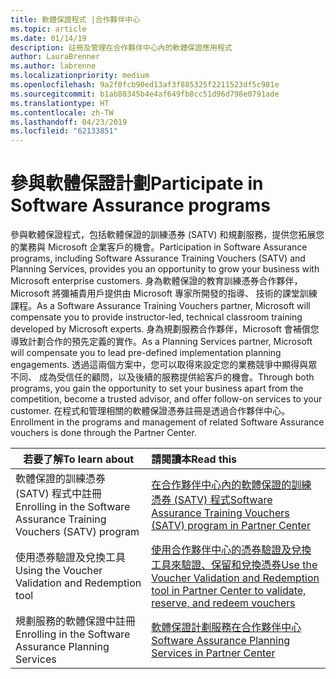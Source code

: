 ```yaml
---
title: 軟體保證程式 |合作夥伴中心
ms.topic: article
ms.date: 01/14/19
description: 註冊及管理在合作夥伴中心內的軟體保證應用程式
author: LauraBrenner
ms.author: labrenne
ms.localizationpriority: medium
ms.openlocfilehash: 9a2f0fcb90ed13af3f885325f2211523df5c981e
ms.sourcegitcommit: b1ab80345b4e4af649fb8cc51d96d798e0791ade
ms.translationtype: HT
ms.contentlocale: zh-TW
ms.lasthandoff: 04/23/2019
ms.locfileid: "62133851"
---
```

# <a name="participate-in-software-assurance-programs"></a><span data-ttu-id="561ba-103">參與軟體保證計劃</span><span class="sxs-lookup"><span data-stu-id="561ba-103">Participate in Software Assurance programs</span></span>

<span data-ttu-id="561ba-104">參與軟體保證程式，包括軟體保證的訓練憑券 (SATV) 和規劃服務，提供您拓展您的業務與 Microsoft 企業客戶的機會。</span><span class="sxs-lookup"><span data-stu-id="561ba-104">Participation in Software Assurance programs, including Software Assurance Training Vouchers (SATV) and Planning Services, provides you an opportunity to grow your business with Microsoft enterprise customers.</span></span> <span data-ttu-id="561ba-105">身為軟體保證的教育訓練憑券合作夥伴，Microsoft 將彌補貴用戶提供由 Microsoft 專家所開發的指導、 技術的課堂訓練課程。</span><span class="sxs-lookup"><span data-stu-id="561ba-105">As a Software Assurance Training Vouchers partner, Microsoft will compensate you to provide instructor-led, technical classroom training developed by Microsoft experts.</span></span> <span data-ttu-id="561ba-106">身為規劃服務合作夥伴，Microsoft 會補償您導致計劃合作的預先定義的實作。</span><span class="sxs-lookup"><span data-stu-id="561ba-106">As a Planning Services partner, Microsoft will compensate you to lead pre-defined implementation planning engagements.</span></span> <span data-ttu-id="561ba-107">透過這兩個方案中，您可以取得來設定您的業務競爭中顯得與眾不同、 成為受信任的顧問，以及後續的服務提供給客戶的機會。</span><span class="sxs-lookup"><span data-stu-id="561ba-107">Through both programs, you gain the opportunity to set your business apart from the competition, become a trusted advisor, and offer follow-on services to your customer.</span></span> <span data-ttu-id="561ba-108">在程式和管理相關的軟體保證憑券註冊是透過合作夥伴中心。</span><span class="sxs-lookup"><span data-stu-id="561ba-108">Enrollment in the programs and management of related Software Assurance vouchers is done through the Partner Center.</span></span>

|<span data-ttu-id="561ba-109">**若要了解**</span><span class="sxs-lookup"><span data-stu-id="561ba-109">**To learn about**</span></span>   |<span data-ttu-id="561ba-110">**請閱讀本**</span><span class="sxs-lookup"><span data-stu-id="561ba-110">**Read this**</span></span>   |
|--------------------------|:------------------|
|<span data-ttu-id="561ba-111">軟體保證的訓練憑券 (SATV) 程式中註冊</span><span class="sxs-lookup"><span data-stu-id="561ba-111">Enrolling in the Software Assurance Training Vouchers (SATV) program</span></span>|[<span data-ttu-id="561ba-112">在合作夥伴中心內的軟體保證的訓練憑券 (SATV) 程式</span><span class="sxs-lookup"><span data-stu-id="561ba-112">Software Assurance Training Vouchers (SATV) program in Partner Center</span></span>](software-assurance-satv.md)|
|<span data-ttu-id="561ba-113">使用憑券驗證及兌換工具</span><span class="sxs-lookup"><span data-stu-id="561ba-113">Using the Voucher Validation and Redemption tool</span></span>|[<span data-ttu-id="561ba-114">使用合作夥伴中心的憑券驗證及兌換工具來驗證、保留和兌換憑券</span><span class="sxs-lookup"><span data-stu-id="561ba-114">Use the Voucher Validation and Redemption tool in Partner Center to validate, reserve, and redeem vouchers</span></span>](voucher-validation-tool.md)|
|<span data-ttu-id="561ba-115">規劃服務的軟體保證中註冊</span><span class="sxs-lookup"><span data-stu-id="561ba-115">Enrolling in the Software Assurance Planning Services</span></span>|[<span data-ttu-id="561ba-116">軟體保證計劃服務在合作夥伴中心</span><span class="sxs-lookup"><span data-stu-id="561ba-116">Software Assurance Planning Services in Partner Center</span></span>](software-assurance-dps.md) 


